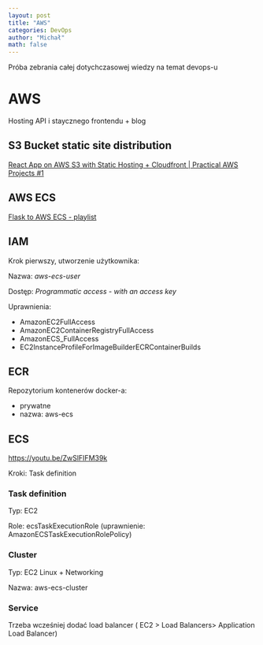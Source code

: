```yaml
---
layout: post
title: "AWS"
categories: DevOps
author: "Michał"
math: false
---
```


Próba zebrania całej dotychczasowej wiedzy na temat devops-u



# AWS

Hosting API i staycznego frontendu + blog 

## S3 Bucket static site distribution
[React App on AWS S3 with Static Hosting + Cloudfront | Practical AWS Projects #1](https://www.youtube.com/watch?v=mls8tiiI3uc)


## AWS ECS
[Flask to AWS ECS - playlist](https://www.youtube.com/watch?v=kqa_cchAMLY&list=PL0dOL8Z7pG3IWsvseNd-JoFTHL16P_iTC)

## IAM 

Krok pierwszy, utworzenie użytkownika: 

Nazwa: *aws-ecs-user*

Dostęp: *Programmatic access - with an access key*

Uprawnienia:

- AmazonEC2FullAccess
- AmazonEC2ContainerRegistryFullAccess 
- AmazonECS_FullAccess
- EC2InstanceProfileForImageBuilderECRContainerBuilds 

## ECR

Repozytorium kontenerów docker-a:

- prywatne
- nazwa: aws-ecs

## ECS

https://youtu.be/ZwSlFIFM39k

Kroki: Task definition

### Task definition

Typ: EC2

Role: ecsTaskExecutionRole (uprawnienie: AmazonECSTaskExecutionRolePolicy)



### Cluster

Typ: EC2 Linux + Networking

Nazwa: aws-ecs-cluster



### Service

Trzeba wcześniej dodać load balancer ( EC2 > Load Balancers> Application Load Balancer)

